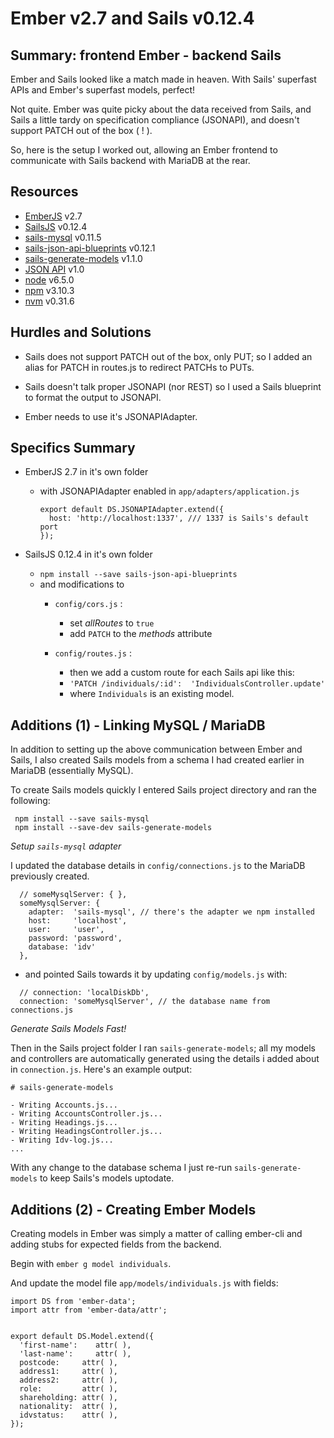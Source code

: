 Ember v2.7 and Sails v0.12.4
=

Summary: frontend Ember - backend Sails
--
Ember and Sails looked like a match made in heaven. With Sails' superfast APIs and Ember's superfast models, perfect!  

Not quite.  Ember was quite picky about the data received from Sails, and Sails a little tardy on specification compliance (JSONAPI), and doesn't support PATCH out of the box ( ! ).

So, here is the setup I worked out, allowing an Ember frontend to communicate with Sails backend with MariaDB at the rear.

Resources
--

* [EmberJS](http://emberjs.com/) v2.7
* [SailsJS](http://sailsjs.org/) v0.12.4
* [sails-mysql](https://www.npmjs.com/package/sails-mysql) v0.11.5
* [sails-json-api-blueprints](https://www.npmjs.com/package/sails-json-api-blueprints) v0.12.1
* [sails-generate-models](https://www.npmjs.com/package/sails-generate-models) v1.1.0
* [JSON API](http://jsonapi.org/) v1.0
* [node](https://nodejs.org/en/) v6.5.0
* [npm](https://www.npmjs.com/) v3.10.3
* [nvm](https://github.com/creationix/nvm) v0.31.6


Hurdles and Solutions
--

* Sails does not support PATCH out of the box, only PUT; so I added an alias for PATCH in routes.js to redirect PATCHs to PUTs.

* Sails doesn't talk proper JSONAPI (nor REST) so I used a Sails blueprint to format the output to JSONAPI.

* Ember needs to use it's JSONAPIAdapter.

Specifics Summary
--

* EmberJS 2.7 in it's own folder
	* with JSONAPIAdapter enabled in `app/adapters/application.js`

		```
		export default DS.JSONAPIAdapter.extend({
		  host: 'http://localhost:1337', /// 1337 is Sails's default port
		});
		```

* SailsJS 0.12.4 in it's own folder
	* `npm install --save sails-json-api-blueprints`
	* and modifications to 
		* `config/cors.js` :
			* set _allRoutes_ to `true`
			* add `PATCH` to the _methods_ attribute

		* `config/routes.js` :
			* then we add a custom route for each Sails api like this:
			* `'PATCH /individuals/:id':  'IndividualsController.update'`
			* where `Individuals` is an existing model.




Additions (1) - Linking MySQL / MariaDB
--
In addition to setting up the above communication between Ember and Sails, I also created Sails models from a schema I had created earlier in MariaDB (essentially MySQL).

To create Sails models quickly I entered Sails project directory and ran the following:

```
 npm install --save sails-mysql
 npm install --save-dev sails-generate-models
```

_Setup `sails-mysql` adapter_

I updated the database details in `config/connections.js` to the MariaDB previously created.

```
  // someMysqlServer: { },
  someMysqlServer: {
    adapter:  'sails-mysql', // there's the adapter we npm installed
    host:     'localhost',
    user:     'user',
    password: 'password',
    database: 'idv'
  },
```

* and pointed Sails towards it by updating  `config/models.js` with:

```
  // connection: 'localDiskDb',
  connection: 'someMysqlServer', // the database name from connections.js
```

_Generate Sails Models Fast!_

Then in the Sails project folder I ran `sails-generate-models`; all my models and controllers are automatically generated using the details i added about in `connection.js`.  Here's an example output:

```
# sails-generate-models

- Writing Accounts.js...
- Writing AccountsController.js...
- Writing Headings.js...
- Writing HeadingsController.js...
- Writing Idv-log.js...
...
```

With any change to the database schema I just re-run `sails-generate-models` to keep Sails's models uptodate.


Additions (2) - Creating Ember Models
--
Creating models in Ember was simply a matter of calling ember-cli and adding stubs for expected fields from the backend.

Begin with `ember g model individuals`.

And update the model file `app/models/individuals.js` with fields:

```
import DS from 'ember-data';
import attr from 'ember-data/attr';


export default DS.Model.extend({
  'first-name':    attr( ),
  'last-name':     attr( ),
  postcode:     attr( ),
  address1:     attr( ),
  address2:     attr( ),
  role:         attr( ),
  shareholding: attr( ),
  nationality:  attr( ),
  idvstatus:    attr( ),
});
```


